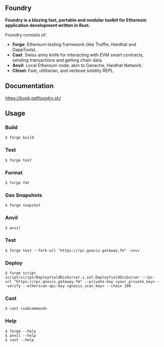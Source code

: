 ## Foundry

**Foundry is a blazing fast, portable and modular toolkit for Ethereum application development written in Rust.**

Foundry consists of:

-   **Forge**: Ethereum testing framework (like Truffle, Hardhat and DappTools).
-   **Cast**: Swiss army knife for interacting with EVM smart contracts, sending transactions and getting chain data.
-   **Anvil**: Local Ethereum node, akin to Ganache, Hardhat Network.
-   **Chisel**: Fast, utilitarian, and verbose solidity REPL.

## Documentation

https://book.getfoundry.sh/

## Usage

### Build

```shell
$ forge build
```

### Test

```shell
$ forge test
```

### Format

```shell
$ forge fmt
```

### Gas Snapshots

```shell
$ forge snapshot
```

### Anvil

```shell
$ anvil
```

### Test 

```shell 
$ forge test --fork-url "https://rpc.gnosis.gateway.fm" -vvvv 
```
### Deploy

```shell
$ forge script script/script/DeployYieldDisburser.s.sol:DeployYieldDisburser --rpc-url "https://rpc.gnosis.gateway.fm" --private-key <your_private_key> --verify --etherscan-api-key <gnosis_scan_key> --chain 100
```

### Cast

```shell
$ cast <subcommand>
```

### Help

```shell
$ forge --help
$ anvil --help
$ cast --help
```
